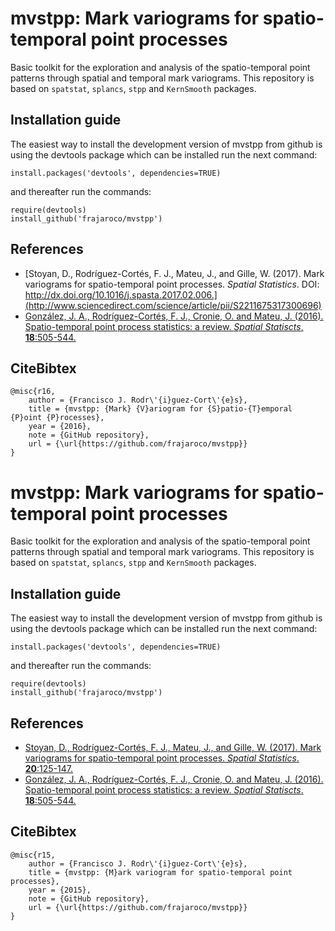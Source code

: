 # mvstpp: Mark variograms for spatio-temporal point processes 

Basic toolkit for the exploration and analysis of the spatio-temporal point patterns through spatial and temporal mark variograms. This repository is based on `spatstat`, `splancs`, `stpp` and `KernSmooth` packages.

## Installation guide

The easiest way to install the development version of mvstpp from github is using the devtools package which can be installed run the next command:
```
install.packages('devtools', dependencies=TRUE)
```
and thereafter run the commands:
```
require(devtools)
install_github('frajaroco/mvstpp')
```

## References
- [Stoyan, D., Rodríguez-Cortés, F. J., Mateu, J., and Gille, W. (2017). Mark variograms for spatio-temporal point processes. *Spatial Statistics*. DOI: http://dx.doi.org/10.1016/j.spasta.2017.02.006.](http://www.sciencedirect.com/science/article/pii/S2211675317300696)
- [González, J. A., Rodríguez-Cortés, F. J., Cronie, O. and Mateu, J. (2016). Spatio-temporal point process statistics: a review. *Spatial Statiscts*, **18**:505-544.](http://www.sciencedirect.com/science/article/pii/S2211675316301130)

## CiteBibtex
```
@misc{r16,
	author = {Francisco J. Rodr\'{i}guez-Cort\'{e}s},
	title = {mvstpp: {Mark} {V}ariogram for {S}patio-{T}emporal {P}oint {P}rocesses},
	year = {2016},
	note = {GitHub repository},
	url = {\url{https://github.com/frajaroco/mvstpp}}
}
```

# mvstpp: Mark variograms for spatio-temporal point processes 

Basic toolkit for the exploration and analysis of the spatio-temporal point patterns through spatial and temporal mark variograms. This repository is based on `spatstat`, `splancs`, `stpp` and `KernSmooth` packages.

## Installation guide

The easiest way to install the development version of mvstpp from github is using the devtools package which can be installed run the next command:
```
install.packages('devtools', dependencies=TRUE)
```
and thereafter run the commands:
```
require(devtools)
install_github('frajaroco/mvstpp')
```

## References
- [Stoyan, D., Rodríguez-Cortés, F. J., Mateu, J., and Gille, W. (2017). Mark variograms for spatio-temporal point processes. *Spatial Statistics*. **20**:125-147.](http://www.sciencedirect.com/science/article/pii/S2211675317300696)
- [González, J. A., Rodríguez-Cortés, F. J., Cronie, O. and Mateu, J. (2016). Spatio-temporal point process statistics: a review. *Spatial Statiscts*. **18**:505-544.](http://www.sciencedirect.com/science/article/pii/S2211675316301130)

## CiteBibtex
```
@misc{r15,
	author = {Francisco J. Rodr\'{i}guez-Cort\'{e}s},
	title = {mvstpp: {M}ark variogram for spatio-temporal point processes},
	year = {2015},
	note = {GitHub repository},
	url = {\url{https://github.com/frajaroco/mvstpp}}
}
```
